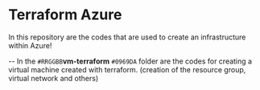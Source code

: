 # Terraform Azure
In this repository are the codes that are used to create an infrastructure within Azure!

-- In the  `#RRGGBB`**vm-terraform** `#0969DA` folder are the codes for creating a virtual machine created with terraform. (creation of the resource group, virtual network and others)
